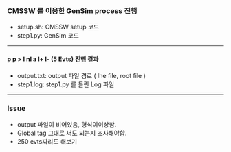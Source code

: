 ### CMSSW 를 이용한 GenSim process 진행  

 - setup.sh: CMSSW setup 코드 
 - step1.py: GenSim 코드  
 
---
  
#### p p > l nl a l+ l- (5 Evts) 진행 결과  

 - output.txt: output 파일 경로 ( lhe file, root file )  
 - step1.log: step1.py 를 돌린 Log 파일  
  
---

### Issue  
 - output 파일이 비어있음, 형식이이상함.  
 - Global tag 그대로 써도 되는지 조사해야함.  
 - 250 evts짜리도 해보기  

